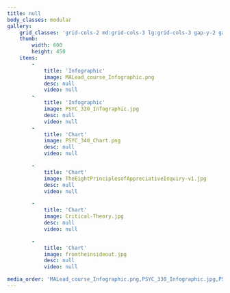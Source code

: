 ```yaml
---
title: null
body_classes: modular
gallery:
    grid_classes: 'grid-cols-2 md:grid-cols-3 lg:grid-cols-3 gap-y-2 gap-x-2'
    thumb:
        width: 600
        height: 450
    items:
        -
            title: 'Infographic'
            image: MALead_course_Infographic.png
            desc: null
            video: null
        -
            title: 'Infographic'
            image: PSYC_330_Infographic.jpg
            desc: null
            video: null
        -
            title: 'Chart'
            image: PSYC_340_Chart.png
            desc: null
            video: null

        -
            title: 'Chart'
            image: TheEightPrinciplesofAppreciativeInquiry-v1.jpg
            desc: null
            video: null

        -
            title: 'Chart'
            image: Critical-Theory.jpg
            desc: null
            video: null

        -
            title: 'Chart'
            image: fromtheinsideout.jpg
            desc: null
            video: null

media_order: 'MALead_course_Infographic.png,PSYC_330_Infographic.jpg,PSYC_340_Chart.png,TheEightPrinciplesofAppreciativeInquiry-v1.jpg,Critical-Theory.jpg,fromtheinsideout.jpg'
---
```

